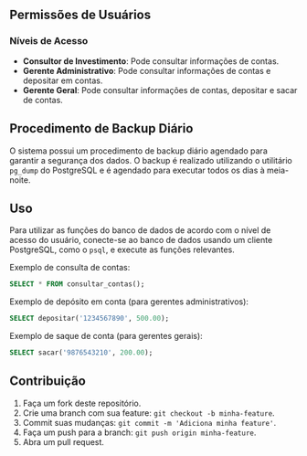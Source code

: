 ## Permissões de Usuários

### Níveis de Acesso
- **Consultor de Investimento**: Pode consultar informações de contas.
- **Gerente Administrativo**: Pode consultar informações de contas e depositar em contas.
- **Gerente Geral**: Pode consultar informações de contas, depositar e sacar de contas.

## Procedimento de Backup Diário

O sistema possui um procedimento de backup diário agendado para garantir a segurança dos dados. O backup é realizado utilizando o utilitário `pg_dump` do PostgreSQL e é agendado para executar todos os dias à meia-noite.

## Uso

Para utilizar as funções do banco de dados de acordo com o nível de acesso do usuário, conecte-se ao banco de dados usando um cliente PostgreSQL, como o `psql`, e execute as funções relevantes.

Exemplo de consulta de contas:
```sql
SELECT * FROM consultar_contas();
```

Exemplo de depósito em conta (para gerentes administrativos):
```sql
SELECT depositar('1234567890', 500.00);
```

Exemplo de saque de conta (para gerentes gerais):
```sql
SELECT sacar('9876543210', 200.00);
```

## Contribuição

1. Faça um fork deste repositório.
2. Crie uma branch com sua feature: `git checkout -b minha-feature`.
3. Commit suas mudanças: `git commit -m 'Adiciona minha feature'`.
4. Faça um push para a branch: `git push origin minha-feature`.
5. Abra um pull request.
